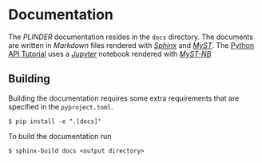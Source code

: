 # Documentation

The *PLINDER* documentation resides in the `docs` directory.
The documents are written in *Markdown* files rendered with [*Sphinx*](https://www.sphinx-doc.org) and [*MyST*](https://myst-parser.readthedocs.io).
The [Python API Tutorial](/tutorial/api) uses a [*Jupyter*](https://jupyter.org/)
notebook rendered with [*MyST-NB*](https://myst-nb.readthedocs.io)

## Building

Building the documentation requires some extra requirements that are specified
in the `pyproject.toml`.

```console
$ pip install -e ".[docs]"
```

To build the documentation run

```console
$ sphinx-build docs <output directory>
```

